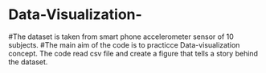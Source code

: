 # Data-Visualization-
#The dataset is taken from smart phone accelerometer sensor of 10 subjects.
#The main aim of the code is to practicce Data-visualization concept. The code read csv file and create a figure that tells a story behind the dataset.  
